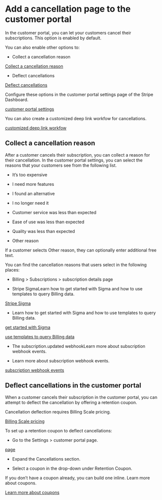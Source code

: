 # Add a cancellation page to the customer portal

In the customer portal, you can let your customers cancel their subscriptions. This option is enabled by default.

You can also enable other options to:

- Collect a cancellation reason

[Collect a cancellation reason](#collect-cancellation-reason)

- Deflect cancellations

[Deflect cancellations](#cancellation-deflection)

Configure these options in the customer portal settings page of the Stripe Dashboard.

[customer portal settings](https://dashboard.stripe.com/settings/billing/portal)

You can also create a customized deep link workfow for cancellations.

[customized deep link workfow](/customer-management/portal-deep-links)

## Collect a cancellation reason

After a customer cancels their subscription, you can collect a reason for their cancellation. In the customer portal settings, you can select the reasons that your customers see from the following list.

- It’s too expensive

- I need more features

- I found an alternative

- I no longer need it

- Customer service was less than expected

- Ease of use was less than expected

- Quality was less than expected

- Other reason

If a customer selects Other reason, they can optionally enter additional free text.

You can find the cancellation reasons that users select in the following places:

- Billing > Subscriptions >  subscription details page

- Stripe SigmaLearn how to get started with Sigma and how to use templates to query Billing data.

[Stripe Sigma](https://dashboard.stripe.com/sigma/queries)

- Learn how to get started with Sigma and how to use templates to query Billing data.

[get started with Sigma](/stripe-data/access-data-in-dashboard)

[use templates to query Billing data](/stripe-data/query-billing-data)

- The subscription.updated webhookLearn more about subscription webhook events.

- Learn more about subscription webhook events.

[subscription webhook events](/billing/subscriptions/webhooks#events)

## Deflect cancellations in the customer portal

When a customer cancels their subscription in the customer portal, you can attempt to deflect the cancellation by offering a retention coupon.

Cancellation deflection requires Billing Scale pricing.

[Billing Scale pricing](https://stripe.com/billing/pricing)

To set up a retention coupon to deflect cancellations:

- Go to the Settings >  customer portal page.

[page](https://dashboard.stripe.com/settings/billing/portal)

- Expand the Cancellations section.

- Select a coupon in the drop-down under Retention Coupon.

If you don’t have a coupon already, you can build one inline. Learn more about coupons.

[Learn more about coupons](/billing/subscriptions/coupons)
